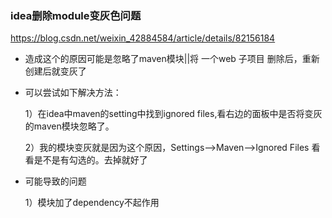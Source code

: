 

### idea删除module变灰色问题

https://blog.csdn.net/weixin_42884584/article/details/82156184

- 造成这个的原因可能是忽略了maven模块||将 一个web 子项目 删除后，重新创建后就变灰了
- 可以尝试如下解决方法：
    
    1）在idea中maven的setting中找到ignored files,看右边的面板中是否将变灰的maven模块忽略了。
    
    2）我的模块变灰就是因为这个原因，Settings–>Maven–>Ignored Files 看看是不是有勾选的。去掉就好了
- 可能导致的问题

    1）模块加了dependency不起作用